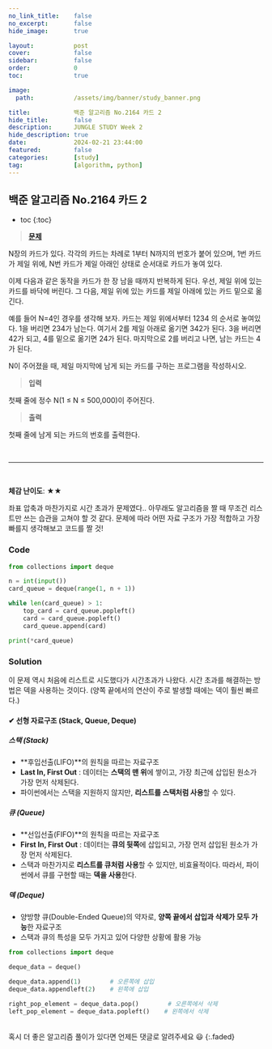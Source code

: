 ```yaml
---
no_link_title:    false 
no_excerpt:       false 
hide_image:       true

layout:           post
cover:            false
sidebar:          false
order:            0      
toc:              true

image:
  path:           /assets/img/banner/study_banner.png

title:            백준 알고리즘 No.2164 카드 2
hide_title:       false
description:      JUNGLE STUDY Week 2
hide_description: true
date:             2024-02-21 23:44:00
featured:         false
categories:       [study]
tag:              [algorithm, python]
---
```


## 백준 알고리즘 No.2164 카드 2

* toc
{:toc}

> [**문제**](https://www.acmicpc.net/problem/2164)

N장의 카드가 있다. 각각의 카드는 차례로 1부터 N까지의 번호가 붙어 있으며, 
1번 카드가 제일 위에, N번 카드가 제일 아래인 상태로 순서대로 카드가 놓여 있다.

이제 다음과 같은 동작을 카드가 한 장 남을 때까지 반복하게 된다. 
우선, 제일 위에 있는 카드를 바닥에 버린다. 그 다음, 제일 위에 있는 카드를 제일 아래에 있는 카드 밑으로 옮긴다.

예를 들어 N=4인 경우를 생각해 보자. 카드는 제일 위에서부터 1234 의 순서로 놓여있다. 
1을 버리면 234가 남는다. 여기서 2를 제일 아래로 옮기면 342가 된다. 
3을 버리면 42가 되고, 4를 밑으로 옮기면 24가 된다. 마지막으로 2를 버리고 나면, 남는 카드는 4가 된다.

N이 주어졌을 때, 제일 마지막에 남게 되는 카드를 구하는 프로그램을 작성하시오.

> **입력**

첫째 줄에 정수 N(1 ≤ N ≤ 500,000)이 주어진다.

> **출력** 

첫째 줄에 남게 되는 카드의 번호를 출력한다.

<br>

---

<br>

**체감 난이도**: ★★

좌표 압축과 마찬가지로 시간 초과가 문제였다.. 
아무래도 알고리즘을 짤 때 무조건 리스트만 쓰는 습관을 고쳐야 할 것 같다.
문제에 따라 어떤 자료 구조가 가장 적합하고 가장 빠를지 생각해보고 코드를 짤 것!

### Code
```python
from collections import deque

n = int(input())
card_queue = deque(range(1, n + 1))

while len(card_queue) > 1:
    top_card = card_queue.popleft()
    card = card_queue.popleft()
    card_queue.append(card)

print(*card_queue)
```

### Solution

이 문제 역시 처음에 리스트로 시도했다가 시간초과가 나왔다.
시간 초과를 해결하는 방법은 덱을 사용하는 것이다. (양쪽 끝에서의 연산이 주로 발생할 때에는 덱이 훨씬 빠르다.)

#### ✔ 선형 자료구조 (Stack, Queue, Deque)
##### 스택 (Stack)
- **후입선출(LIFO)**의 원칙을 따르는 자료구조
- **Last In, First Out** : 데이터는 **스택의 맨 위**에 쌓이고, 가장 최근에 삽입된 원소가 가장 먼저 삭제된다.
- 파이썬에서는 스택을 지원하지 않지만, **리스트를 스택처럼 사용**할 수 있다.

##### 큐 (Queue)
- **선입선출(FIFO)**의 원칙을 따르는 자료구조
- **First In, First Out** : 데이터는 **큐의 뒷쪽**에 삽입되고, 가장 먼저 삽입된 원소가 가장 먼저 삭제된다.
- 스택과 마찬가지로 **리스트를 큐처럼 사용**할 수 있지만, 비효율적이다. 따라서, 파이썬에서 큐를 구현할 때는 **덱을 사용**한다.

##### 덱 (Deque)
- 양방향 큐(Double-Ended Queue)의 약자로, **양쪽 끝에서 삽입과 삭제가 모두 가능**한 자료구조
- 스택과 큐의 특성을 모두 가지고 있어 다양한 상황에 활용 가능

```python
from collections import deque

deque_data = deque()

deque_data.append(1)        # 오른쪽에 삽입
deque_data.appendleft(2)    # 왼쪽에 삽입

right_pop_element = deque_data.pop()        # 오른쪽에서 삭제
left_pop_element = deque_data.popleft()    # 왼쪽에서 삭제
```

<br>
혹시 더 좋은 알고리즘 풀이가 있다면 언제든 댓글로 알려주세요 😃
{:.faded}